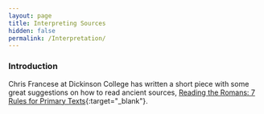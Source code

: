 ```yaml
---
layout: page
title: Interpreting Sources
hidden: false
permalink: /Interpretation/
---
```



### Introduction
Chris Francese at Dickinson College has written a short piece with some great suggestions 
on how to read ancient sources, 
[Reading the Romans: 7 Rules for Primary Texts](http://blogs.dickinson.edu/dcc/2016/02/24/reading-the-romans-7-rules-for-primary-texts/){:target="_blank"}.
 